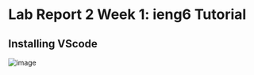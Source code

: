# Lab Report 2 Week 1: ieng6 Tutorial

Installing VScode
-----------------

![image](cse15l-lab-reports/vscode.JPG?raw=true)
